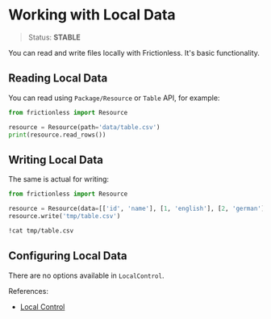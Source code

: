 # Working with Local Data

> Status: **STABLE**

You can read and write files locally with Frictionless. It's basic functionality.

## Reading Local Data

You can read using `Package/Resource` or `Table` API, for example:

```python
from frictionless import Resource

resource = Resource(path='data/table.csv')
print(resource.read_rows())
```

## Writing Local Data

The same is actual for writing:


```python
from frictionless import Resource

resource = Resource(data=[['id', 'name'], [1, 'english'], [2, 'german']])
resource.write('tmp/table.csv')
```

```bash
!cat tmp/table.csv
```

## Configuring Local Data

There are no options available in `LocalControl`.

References:
- [Local Control](https://frictionlessdata.io/tooling/python/controls-reference/#local)
